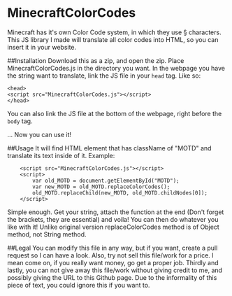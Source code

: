 # MinecraftColorCodes
Minecraft has it's own Color Code system, in which they use § characters.
This JS library I made will translate all color codes into HTML, so you can insert it in your website.


##Installation
Download this as a zip, and open the zip.
Place MinecraftColorCodes.js in the directory you want.
In the webpage you have the string want to translate, link the JS file in your ``` head ``` tag.
Like so:
```
<head>
<script src="MinecraftColorCodes.js"></script>
</head>
```
You can also link the JS file at the bottom of the webpage, right before the ```body``` tag. 
<body>
...
<script src="MinecraftColorCodes_new3.js"></script>
</body>
Now you can use it!

##Usage
It will find HTML element that has className of "MOTD" and translate its text inside of it.
Example:
```
    <script src="MinecraftColorCodes.js"></script>
    <script>
        var old_MOTD = document.getElementById("MOTD");
        var new_MOTD = old_MOTD.replaceColorCodes();
        old_MOTD.replaceChild(new_MOTD, old_MOTD.childNodes[0]);
    </script>
```
Simple enough. Get your string, attach the function at the end (Don't forget the brackets, they are essential) and voila! You can then do whatever you like with it!
Unlike original version replaceColorCodes method is of Object method, not String method.


##Legal
You can modify this file in any way, but if you want, create a pull request so I can have a look. Also, try not sell this file/work for a price. I mean come on, if you really want money, go get a proper job. Thirdly and lastly, you can not give away this file/work without giving credit to me, and possibly giving the URL to this Github page. Due to the informality of this piece of text, you could ignore this if you want to.
